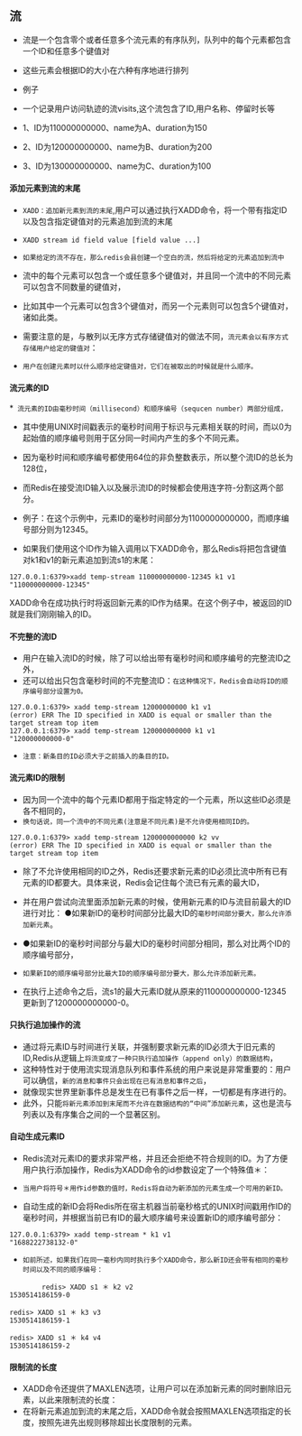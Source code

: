 ## 流
* 流是一个包含零个或者任意多个流元素的有序队列，队列中的每个元素都包含一个ID和任意多个键值对
* 这些元素会根据ID的大小在六种有序地进行排列

* 例子
* 一个记录用户访问轨迹的流visits,这个流包含了ID,用户名称、停留时长等
* 1、ID为110000000000、name为A、duration为150
* 2、ID为120000000000、name为B、duration为200
* 3、ID为130000000000、name为C、duration为100

#### 添加元素到流的末尾
* `XADD：追加新元素到流的末尾`,用户可以通过执行XADD命令，将一个带有指定ID以及包含指定键值对的元素追加到流的末尾
* `XADD stream id field value [field value ...]`

* `如果给定的流不存在，那么redis会县创建一个空白的流，然后将给定的元素追加到流中`

* 流中的每个元素可以包含一个或任意多个键值对，并且同一个流中的不同元素可以包含不同数量的键值对，
* 比如其中一个元素可以包含3个键值对，而另一个元素则可以包含5个键值对，诸如此类。
* 需要注意的是，与散列以无序方式存储键值对的做法不同，`流元素会以有序方式存储用户给定的键值对`：
* `用户在创建元素时以什么顺序给定键值对，它们在被取出的时候就是什么顺序。`

#### 流元素的ID
*` 流元素的ID由毫秒时间（millisecond）和顺序编号（sequcen number）两部分组成，`
* 其中使用UNIX时间戳表示的毫秒时间用于标识与元素相关联的时间，而以0为起始值的顺序编号则用于区分同一时间内产生的多个不同元素。
* 因为毫秒时间和顺序编号都使用64位的非负整数表示，所以整个流ID的总长为128位，
* 而Redis在接受流ID输入以及展示流ID的时候都会使用连字符-分割这两个部分。

* 例子：在这个示例中，元素ID的毫秒时间部分为1100000000000，而顺序编号部分则为12345。
* 如果我们使用这个ID作为输入调用以下XADD命令，那么Redis将把包含键值对k1和v1的新元素追加到流s1的末尾：
```redis
127.0.0.1:6379>xadd temp-stream 110000000000-12345 k1 v1
"110000000000-12345"
```
XADD命令在成功执行时将返回新元素的ID作为结果。在这个例子中，被返回的ID就是我们刚刚输入的ID。

#### 不完整的流ID
* 用户在输入流ID的时候，除了可以给出带有毫秒时间和顺序编号的完整流ID之外，
* 还可以给出只包含毫秒时间的不完整流ID：`在这种情况下，Redis会自动将ID的顺序编号部分设置为0。`


```redis
127.0.0.1:6379> xadd temp-stream 12000000000 k1 v1
(error) ERR The ID specified in XADD is equal or smaller than the target stream top item
127.0.0.1:6379> xadd temp-stream 120000000000 k1 v1
"120000000000-0"
```
* `注意：新条目的ID必须大于之前插入的条目的ID。`

#### 流元素ID的限制
* 因为同一个流中的每个元素ID都用于指定特定的一个元素，所以这些ID必须是各不相同的，
* `换句话说，同一个流中的不同元素(注意是不同元素)是不允许使用相同ID的。`
```redis
127.0.0.1:6379> xadd temp-stream 1200000000000 k2 vv
(error) ERR The ID specified in XADD is equal or smaller than the target stream top item
```
* 除了不允许使用相同的ID之外，Redis还要求新元素的ID必须比流中所有已有元素的ID都要大。具体来说，Redis会记住每个流已有元素的最大ID，
* 并在用户尝试向流里面添加新元素的时候，使用新元素的ID与流目前最大的ID进行对比：
  ●如果新ID的毫秒时间部分比最大ID的`毫秒时间部分要大，那么允许添加新元素`。
* ●如果新ID的毫秒时间部分与最大ID的毫秒时间部分相同，那么对比两个ID的顺序编号部分，
* `如果新ID的顺序编号部分比最大ID的顺序编号部分要大，那么允许添加新元素。`

* 在执行上述命令之后，流s1的最大元素ID就从原来的110000000000-12345更新到了1200000000000-0。

#### 只执行追加操作的流
* 通过将元素ID与时间进行关联，并强制要求新元素的ID必须大于旧元素的ID,Redis从逻辑上`将流变成了一种只执行追加操作（append only）的数据结构`，
* 这种特性对于使用流实现消息队列和事件系统的用户来说是非常重要的：用户可以确信，`新的消息和事件只会出现在已有消息和事件之后`，
* 就像现实世界里新事件总是发生在已有事件之后一样，一切都是有序进行的。
* 此外，只能`将新元素添加到末尾而不允许在数据结构的“中间”添加新元素`，这也是流与列表以及有序集合之间的一个显著区别。

#### 自动生成元素ID
* Redis流对元素ID的要求非常严格，并且还会拒绝不符合规则的ID。为了方便用户执行添加操作，Redis为XADD命令的id参数设定了一个特殊值＊：
* `当用户将符号＊用作id参数的值时，Redis将自动为新添加的元素生成一个可用的新ID。`

* 自动生成的新ID会将Redis所在宿主机器当前毫秒格式的UNIX时间戳用作ID的毫秒时间，并根据当前已有ID的最大顺序编号来设置新ID的顺序编号部分：
```redis
127.0.0.1:6379> xadd temp-stream * k1 v1
"1688222738132-0"
```

* `如前所述，如果我们在同一毫秒内同时执行多个XADD命令，那么新ID还会带有相同的毫秒时间以及不同的顺序编号：`
```redis
        redis> XADD s1 ＊ k2 v2
1530514186159-0

redis> XADD s1 ＊ k3 v3
1530514186159-1

redis> XADD s1 ＊ k4 v4
1530514186159-2
```

#### 限制流的长度
* XADD命令还提供了MAXLEN选项，让用户可以在添加新元素的同时删除旧元素，以此来限制流的长度：
* 在将新元素追加到流的末尾之后，XADD命令就会按照MAXLEN选项指定的长度，按照先进先出规则移除超出长度限制的元素。



